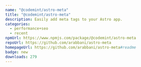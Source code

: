 ```yaml
---
name: "@codemint/astro-meta"
title: "@codemint/astro-meta"
description: Easily add meta tags to your Astro app.
categories:
  - performance+seo
  - recent
npmUrl: https://www.npmjs.com/package/@codemint/astro-meta
repoUrl: https://github.com/arabbani/astro-meta
homepageUrl: https://github.com/arabbani/astro-meta#readme
badge: new
downloads: 279
---
```

